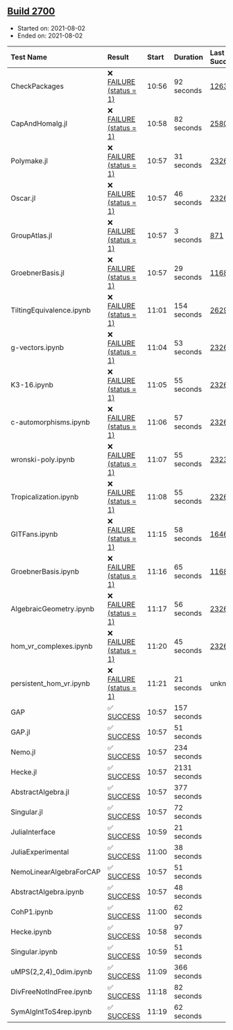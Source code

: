 ## [Build 2700](https://oscarci.mathematik.uni-kl.de/job/oscar-stable/2700/)

* Started on: 2021-08-02
* Ended on: 2021-08-02

| Test Name    | Result | Start | Duration | Last Success | First Failure |
|:-------------|:-------|:------|:---------|:-------------|:--------------|
| CheckPackages | ❌ [FAILURE (status = 1)](https://oscarci.mathematik.uni-kl.de/job/oscar-stable/2700/artifact/logs/build-2700/CheckPackages.log) | 10:56 | 92 seconds | [1263](https://oscarci.mathematik.uni-kl.de/job/oscar-stable/1263/) | [1264](https://oscarci.mathematik.uni-kl.de/job/oscar-stable/1264/) |
| CapAndHomalg.jl | ❌ [FAILURE (status = 1)](https://oscarci.mathematik.uni-kl.de/job/oscar-stable/2700/artifact/logs/build-2700/CapAndHomalg.jl.log) | 10:58 | 82 seconds | [2580](https://oscarci.mathematik.uni-kl.de/job/oscar-stable/2580/) | [2581](https://oscarci.mathematik.uni-kl.de/job/oscar-stable/2581/) |
| Polymake.jl | ❌ [FAILURE (status = 1)](https://oscarci.mathematik.uni-kl.de/job/oscar-stable/2700/artifact/logs/build-2700/Polymake.jl.log) | 10:57 | 31 seconds | [2326](https://oscarci.mathematik.uni-kl.de/job/oscar-stable/2326/) | [2327](https://oscarci.mathematik.uni-kl.de/job/oscar-stable/2327/) |
| Oscar.jl | ❌ [FAILURE (status = 1)](https://oscarci.mathematik.uni-kl.de/job/oscar-stable/2700/artifact/logs/build-2700/Oscar.jl.log) | 10:57 | 46 seconds | [2326](https://oscarci.mathematik.uni-kl.de/job/oscar-stable/2326/) | [2327](https://oscarci.mathematik.uni-kl.de/job/oscar-stable/2327/) |
| GroupAtlas.jl | ❌ [FAILURE (status = 1)](https://oscarci.mathematik.uni-kl.de/job/oscar-stable/2700/artifact/logs/build-2700/GroupAtlas.jl.log) | 10:57 | 3 seconds | [871](https://oscarci.mathematik.uni-kl.de/job/oscar-stable/871/) | [872](https://oscarci.mathematik.uni-kl.de/job/oscar-stable/872/) |
| GroebnerBasis.jl | ❌ [FAILURE (status = 1)](https://oscarci.mathematik.uni-kl.de/job/oscar-stable/2700/artifact/logs/build-2700/GroebnerBasis.jl.log) | 10:57 | 29 seconds | [1168](https://oscarci.mathematik.uni-kl.de/job/oscar-stable/1168/) | [1169](https://oscarci.mathematik.uni-kl.de/job/oscar-stable/1169/) |
| TiltingEquivalence.ipynb | ❌ [FAILURE (status = 1)](https://oscarci.mathematik.uni-kl.de/job/oscar-stable/2700/artifact/logs/build-2700/TiltingEquivalence.ipynb.log) | 11:01 | 154 seconds | [2629](https://oscarci.mathematik.uni-kl.de/job/oscar-stable/2629/) | [2630](https://oscarci.mathematik.uni-kl.de/job/oscar-stable/2630/) |
| g-vectors.ipynb | ❌ [FAILURE (status = 1)](https://oscarci.mathematik.uni-kl.de/job/oscar-stable/2700/artifact/logs/build-2700/g-vectors.ipynb.log) | 11:04 | 53 seconds | [2326](https://oscarci.mathematik.uni-kl.de/job/oscar-stable/2326/) | [2327](https://oscarci.mathematik.uni-kl.de/job/oscar-stable/2327/) |
| K3-16.ipynb | ❌ [FAILURE (status = 1)](https://oscarci.mathematik.uni-kl.de/job/oscar-stable/2700/artifact/logs/build-2700/K3-16.ipynb.log) | 11:05 | 55 seconds | [2326](https://oscarci.mathematik.uni-kl.de/job/oscar-stable/2326/) | [2327](https://oscarci.mathematik.uni-kl.de/job/oscar-stable/2327/) |
| c-automorphisms.ipynb | ❌ [FAILURE (status = 1)](https://oscarci.mathematik.uni-kl.de/job/oscar-stable/2700/artifact/logs/build-2700/c-automorphisms.ipynb.log) | 11:06 | 57 seconds | [2326](https://oscarci.mathematik.uni-kl.de/job/oscar-stable/2326/) | [2327](https://oscarci.mathematik.uni-kl.de/job/oscar-stable/2327/) |
| wronski-poly.ipynb | ❌ [FAILURE (status = 1)](https://oscarci.mathematik.uni-kl.de/job/oscar-stable/2700/artifact/logs/build-2700/wronski-poly.ipynb.log) | 11:07 | 55 seconds | [2323](https://oscarci.mathematik.uni-kl.de/job/oscar-stable/2323/) | [2324](https://oscarci.mathematik.uni-kl.de/job/oscar-stable/2324/) |
| Tropicalization.ipynb | ❌ [FAILURE (status = 1)](https://oscarci.mathematik.uni-kl.de/job/oscar-stable/2700/artifact/logs/build-2700/Tropicalization.ipynb.log) | 11:08 | 55 seconds | [2326](https://oscarci.mathematik.uni-kl.de/job/oscar-stable/2326/) | [2327](https://oscarci.mathematik.uni-kl.de/job/oscar-stable/2327/) |
| GITFans.ipynb | ❌ [FAILURE (status = 1)](https://oscarci.mathematik.uni-kl.de/job/oscar-stable/2700/artifact/logs/build-2700/GITFans.ipynb.log) | 11:15 | 58 seconds | [1646](https://oscarci.mathematik.uni-kl.de/job/oscar-stable/1646/) | [1647](https://oscarci.mathematik.uni-kl.de/job/oscar-stable/1647/) |
| GroebnerBasis.ipynb | ❌ [FAILURE (status = 1)](https://oscarci.mathematik.uni-kl.de/job/oscar-stable/2700/artifact/logs/build-2700/GroebnerBasis.ipynb.log) | 11:16 | 65 seconds | [1168](https://oscarci.mathematik.uni-kl.de/job/oscar-stable/1168/) | [1169](https://oscarci.mathematik.uni-kl.de/job/oscar-stable/1169/) |
| AlgebraicGeometry.ipynb | ❌ [FAILURE (status = 1)](https://oscarci.mathematik.uni-kl.de/job/oscar-stable/2700/artifact/logs/build-2700/AlgebraicGeometry.ipynb.log) | 11:17 | 56 seconds | [2326](https://oscarci.mathematik.uni-kl.de/job/oscar-stable/2326/) | [2327](https://oscarci.mathematik.uni-kl.de/job/oscar-stable/2327/) |
| hom_vr_complexes.ipynb | ❌ [FAILURE (status = 1)](https://oscarci.mathematik.uni-kl.de/job/oscar-stable/2700/artifact/logs/build-2700/hom_vr_complexes.ipynb.log) | 11:20 | 45 seconds | [2326](https://oscarci.mathematik.uni-kl.de/job/oscar-stable/2326/) | [2327](https://oscarci.mathematik.uni-kl.de/job/oscar-stable/2327/) |
| persistent_hom_vr.ipynb | ❌ [FAILURE (status = 1)](https://oscarci.mathematik.uni-kl.de/job/oscar-stable/2700/artifact/logs/build-2700/persistent_hom_vr.ipynb.log) | 11:21 | 21 seconds | unknown | unknown |
| GAP | ✅ [SUCCESS](https://oscarci.mathematik.uni-kl.de/job/oscar-stable/2700/artifact/logs/build-2700/GAP.log) | 10:57 | 157 seconds |  |  |
| GAP.jl | ✅ [SUCCESS](https://oscarci.mathematik.uni-kl.de/job/oscar-stable/2700/artifact/logs/build-2700/GAP.jl.log) | 10:57 | 51 seconds |  |  |
| Nemo.jl | ✅ [SUCCESS](https://oscarci.mathematik.uni-kl.de/job/oscar-stable/2700/artifact/logs/build-2700/Nemo.jl.log) | 10:57 | 234 seconds |  |  |
| Hecke.jl | ✅ [SUCCESS](https://oscarci.mathematik.uni-kl.de/job/oscar-stable/2700/artifact/logs/build-2700/Hecke.jl.log) | 10:57 | 2131 seconds |  |  |
| AbstractAlgebra.jl | ✅ [SUCCESS](https://oscarci.mathematik.uni-kl.de/job/oscar-stable/2700/artifact/logs/build-2700/AbstractAlgebra.jl.log) | 10:57 | 377 seconds |  |  |
| Singular.jl | ✅ [SUCCESS](https://oscarci.mathematik.uni-kl.de/job/oscar-stable/2700/artifact/logs/build-2700/Singular.jl.log) | 10:57 | 72 seconds |  |  |
| JuliaInterface | ✅ [SUCCESS](https://oscarci.mathematik.uni-kl.de/job/oscar-stable/2700/artifact/logs/build-2700/JuliaInterface.log) | 10:59 | 21 seconds |  |  |
| JuliaExperimental | ✅ [SUCCESS](https://oscarci.mathematik.uni-kl.de/job/oscar-stable/2700/artifact/logs/build-2700/JuliaExperimental.log) | 11:00 | 38 seconds |  |  |
| NemoLinearAlgebraForCAP | ✅ [SUCCESS](https://oscarci.mathematik.uni-kl.de/job/oscar-stable/2700/artifact/logs/build-2700/NemoLinearAlgebraForCAP.log) | 10:57 | 51 seconds |  |  |
| AbstractAlgebra.ipynb | ✅ [SUCCESS](https://oscarci.mathematik.uni-kl.de/job/oscar-stable/2700/artifact/logs/build-2700/AbstractAlgebra.ipynb.log) | 10:57 | 48 seconds |  |  |
| CohP1.ipynb | ✅ [SUCCESS](https://oscarci.mathematik.uni-kl.de/job/oscar-stable/2700/artifact/logs/build-2700/CohP1.ipynb.log) | 11:00 | 62 seconds |  |  |
| Hecke.ipynb | ✅ [SUCCESS](https://oscarci.mathematik.uni-kl.de/job/oscar-stable/2700/artifact/logs/build-2700/Hecke.ipynb.log) | 10:58 | 97 seconds |  |  |
| Singular.ipynb | ✅ [SUCCESS](https://oscarci.mathematik.uni-kl.de/job/oscar-stable/2700/artifact/logs/build-2700/Singular.ipynb.log) | 10:59 | 51 seconds |  |  |
| uMPS(2,2,4)_0dim.ipynb | ✅ [SUCCESS](https://oscarci.mathematik.uni-kl.de/job/oscar-stable/2700/artifact/logs/build-2700/uMPS-2-2-4-_0dim.ipynb.log) | 11:09 | 366 seconds |  |  |
| DivFreeNotIndFree.ipynb | ✅ [SUCCESS](https://oscarci.mathematik.uni-kl.de/job/oscar-stable/2700/artifact/logs/build-2700/DivFreeNotIndFree.ipynb.log) | 11:18 | 82 seconds |  |  |
| SymAlgIntToS4rep.ipynb | ✅ [SUCCESS](https://oscarci.mathematik.uni-kl.de/job/oscar-stable/2700/artifact/logs/build-2700/SymAlgIntToS4rep.ipynb.log) | 11:19 | 62 seconds |  |  |
